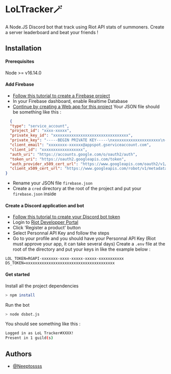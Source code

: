 
# LoLTracker🪄
A Node.JS Discord bot that track using Riot API stats of summoners. Create a server leaderboard and beat your friends !



## Installation
#### Prerequisites

Node >= v16.14.0
#### Add Firebase

- [Follow this tutorial to create a Firebase project](https://cloud.google.com/firestore/docs/client/get-firebase)
- In your Firebase dashboard, enable Realtime Database
- [Continue by creating a Web app for this project](https://firebase.google.com/docs/web/setup)
Your JSON file should be something like this :
```json
  {
  "type": "service_account",
  "project_id": "xxxx-xxxxx",
  "private_key_id": "xxxxxxxxxxxxxxxxxxxxxxxxxxxxxxxxx",
  "private_key": "-----BEGIN PRIVATE KEY-----\nxxxxxxxxxxxxxxxxxxxxx\n-----END PRIVATE KEY-----\n",
  "client_email": "xxxxxxxx-xxxxxx@appspot.gserviceaccount.com",
  "client_id": "xxxxxxxxxxxxxxxxxx",
  "auth_uri": "https://accounts.google.com/o/oauth2/auth",
  "token_uri": "https://oauth2.googleapis.com/token",
  "auth_provider_x509_cert_url": "https://www.googleapis.com/oauth2/v1/certs",
  "client_x509_cert_url": "https://www.googleapis.com/robot/v1/metadata/x509/xxxxxxx-xxxxx%40appspot.gserviceaccount.com"
}
```
- Rename your JSON file `firebase.json`
- Create a `cred` directory at the root of the project and put your `firebase.json` inside

#### Create a Discord application and bot
- [Follow this tutorial to create your Discord bot token](https://discordjs.guide/preparations/setting-up-a-bot-application.html#your-token)
- Login to [Riot Developper Portal](https://developer.riotgames.com/)
- Click 'Register a product' button
- Select Personnal API Key and follow the steps
- Go to your profile and you should have your Personnal API Key (Riot must approve your app, it can take several days)
Create a `.env` file at the root of the directory and put your keys in like the example below :
```env
LOL_TOKEN=RGAPI-xxxxxxx-xxxx-xxxxx-xxxxx-xxxxxxxxxxx
DS_TOKEN=xxxxxxxxxxxxxxxxxxxxxxxxxxxxxxxxxxxxxxx
```

#### Get started
Install all the project dependencies
```bash
> npm install
```
Run the bot
```bash
> node dsbot.js
```
You should see something like this :
```bash
Logged in as LoL Tracker#XXXX!
Present in 1 guild(s)
```

## Authors

- [@Neeptossss](https://www.github.com/Neeptossss)

